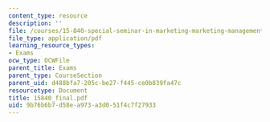 ```yaml
---
content_type: resource
description: ''
file: /courses/15-840-special-seminar-in-marketing-marketing-management-spring-2004/9b76b6b7d58ea973a3d051f4c7f27933_15840_final.pdf
file_type: application/pdf
learning_resource_types:
- Exams
ocw_type: OCWFile
parent_title: Exams
parent_type: CourseSection
parent_uid: d488bfa7-205c-be27-f445-ce0b839fa47c
resourcetype: Document
title: 15840_final.pdf
uid: 9b76b6b7-d58e-a973-a3d0-51f4c7f27933
---
```

